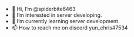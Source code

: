 - 👋 Hi, I’m @spiderbite6463
- 👀 I’m interested in server developing.
- 🌱 I’m currently learning server development.
- 📫 How to reach me on discord yun_chris#7534

<!---
spiderbite6463/spiderbite6463 is a ✨ special ✨ repository because its `README.md` (this file) appears on your GitHub profile.
You can click the Preview link to take a look at your changes.
--->
